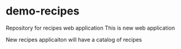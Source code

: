 # demo-recipes
Repository for recipes web application 
This is new web application 

New recipes applicaiton will have a catalog of recipes
